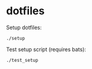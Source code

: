 # dotfiles

Setup dotfiles:

```console
./setup
```

Test setup script (requires bats):

```console
./test_setup
```
